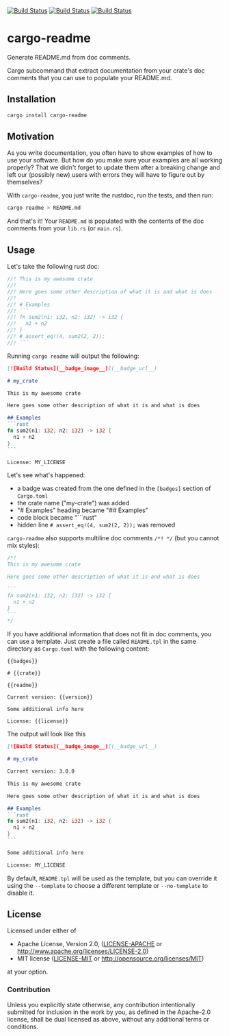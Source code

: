 [![Build Status](https://ci.appveyor.com/api/projects/status/github/livioribeiro/cargo-readme?branch=master&svg=true)](https://ci.appveyor.com/project/livioribeiro/cargo-readme/branch/master)
[![Build Status](https://circleci.com/gh/livioribeiro/cargo-readme/tree/master.svg?style=svg)](https://circleci.com/gh/livioribeiro/cargo-readme/cargo-readme/tree/master)
[![Build Status](https://travis-ci.org/livioribeiro/cargo-readme.svg?branch=master)](https://travis-ci.org/livioribeiro/cargo-readme)

# cargo-readme

Generate README.md from doc comments.

Cargo subcommand that extract documentation from your crate's doc comments that you can use to
populate your README.md.

## Installation

```sh
cargo install cargo-readme
```

## Motivation

As you write documentation, you often have to show examples of how to use your software. But
how do you make sure your examples are all working properly? That we didn't forget to update
them after a breaking change and left our (possibly new) users with errors they will have to
figure out by themselves?

With `cargo-readme`, you just write the rustdoc, run the tests, and then run:

```sh
cargo readme > README.md
```

And that's it! Your `README.md` is populated with the contents of the doc comments from your
`lib.rs` (or `main.rs`).

## Usage

Let's take the following rust doc:

```rust
//! This is my awesome crate
//!
//! Here goes some other description of what it is and what is does
//!
//! # Examples
//! ```
//! fn sum2(n1: i32, n2: i32) -> i32 {
//!   n1 + n2
//! }
//! # assert_eq!(4, sum2(2, 2));
//! ```
```

Running `cargo readme` will output the following:

~~~markdown
[![Build Status](__badge_image__)](__badge_url__)

# my_crate

This is my awesome crate

Here goes some other description of what it is and what is does

## Examples
```rust
fn sum2(n1: i32, n2: i32) -> i32 {
  n1 + n2
}
```

License: MY_LICENSE
~~~

Let's see what's happened:

- a badge was created from the one defined in the `[badges]` section of `Cargo.toml`
- the crate name ("my-crate") was added
- "# Examples" heading became "## Examples"
- code block became "```rust"
- hidden line `# assert_eq!(4, sum2(2, 2));` was removed

`cargo-readme` also supports multiline doc comments `/*! */` (but you cannot mix styles):

~~~rust
/*!
This is my awesome crate

Here goes some other description of what it is and what is does

```
fn sum2(n1: i32, n2: i32) -> i32 {
  n1 + n2
}
```
*/
~~~

If you have additional information that does not fit in doc comments, you can use a template.
Just create a file called `README.tpl` in the same directory as `Cargo.toml` with the following
content:

```tpl
{{badges}}

# {{crate}}

{{readme}}

Current version: {{version}}

Some additional info here

License: {{license}}
```

The output will look like this

~~~markdown
[![Build Status](__badge_image__)](__badge_url__)

# my_crate

Current version: 3.0.0

This is my awesome crate

Here goes some other description of what it is and what is does

## Examples
```rust
fn sum2(n1: i32, n2: i32) -> i32 {
  n1 + n2
}
```

Some additional info here

License: MY_LICENSE
~~~

By default, `README.tpl` will be used as the template, but you can override it using the
`--template` to choose a different template or `--no-template` to disable it.

## License

Licensed under either of

 * Apache License, Version 2.0, ([LICENSE-APACHE](LICENSE-APACHE) or http://www.apache.org/licenses/LICENSE-2.0)
 * MIT license ([LICENSE-MIT](LICENSE-MIT) or http://opensource.org/licenses/MIT)

at your option.

### Contribution

Unless you explicitly state otherwise, any contribution intentionally
submitted for inclusion in the work by you, as defined in the Apache-2.0
license, shall be dual licensed as above, without any additional terms or
conditions.
